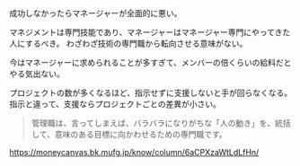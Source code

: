 成功しなかったらマネージャーが全面的に悪い。

マネジメントは専門技能であり、マネージャーはマネージャー専門にやってきた人にするべき。
わざわざ技術の専門職から転向させる意味がない。

今はマネージャーに求められることが多すぎて、メンバーの倍くらいの給料だとやる気出ない。

プロジェクトの数が多くなるほど、指示せずに支援しないと手が回らなくなる。
指示と違って、支援ならプロジェクトごとの差異が小さい。

> 管理職は、言ってしまえば、バラバラになりがちな「人の動き」を、統括して、意味のある目標に向かわせるための専門職です。

https://moneycanvas.bk.mufg.jp/know/column/6aCPXzaWtLdLfHn/
